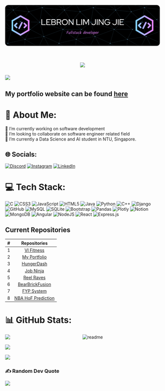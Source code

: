 <div align="center"> <img src="https://raw.githubusercontent.com/bron322/bron322/main/github-header-image.png"> </div>

<h1 align="center">
    <img src="https://readme-typing-svg.herokuapp.com/?font=Righteous&size=35&center=true&vCenter=true&width=500&height=70&duration=4000&lines=Hi+There!+👋;+I'm+Lebron+Lim!;" />
</h1>

[![](https://visitcount.itsvg.in/api?id=bron322&icon=0&color=10)](https://visitcount.itsvg.in)

## My portfolio website can be found [here](https://lebronlim-portfolio.vercel.app/)

# 💫 About Me:
🔭 I’m currently working on software development<br>👯 I’m looking to collaborate on software engineer related field<br>🌱 I’m currently a Data Science and AI student in NTU, Singapore.


## 🌐 Socials:
[![Discord](https://img.shields.io/badge/Discord-%237289DA.svg?logo=discord&logoColor=white)](https://discord.gg/leprawn.) [![Instagram](https://img.shields.io/badge/Instagram-%23E4405F.svg?logo=Instagram&logoColor=white)](https://instagram.com/lebron0322) [![LinkedIn](https://img.shields.io/badge/LinkedIn-%230077B5.svg?logo=linkedin&logoColor=white)](https://linkedin.com/in/limjingjie322) 

# 💻 Tech Stack:
![C](https://img.shields.io/badge/c-%2300599C.svg?style=for-the-badge&logo=c&logoColor=white) ![CSS3](https://img.shields.io/badge/css3-%231572B6.svg?style=for-the-badge&logo=css3&logoColor=white) ![JavaScript](https://img.shields.io/badge/javascript-%23323330.svg?style=for-the-badge&logo=javascript&logoColor=%23F7DF1E) ![HTML5](https://img.shields.io/badge/html5-%23E34F26.svg?style=for-the-badge&logo=html5&logoColor=white) ![Java](https://img.shields.io/badge/java-%23ED8B00.svg?style=for-the-badge&logo=java&logoColor=white) ![Python](https://img.shields.io/badge/python-3670A0?style=for-the-badge&logo=python&logoColor=ffdd54) ![C++](https://img.shields.io/badge/c++-%2300599C.svg?style=for-the-badge&logo=c%2B%2B&logoColor=white) ![Django](https://img.shields.io/badge/django-%23092E20.svg?style=for-the-badge&logo=django&logoColor=white) ![GitHub](https://img.shields.io/badge/GitHub-%23121011.svg?style=for-the-badge&logo=github&logoColor=white) ![MySQL](https://img.shields.io/badge/mysql-%2300f.svg?style=for-the-badge&logo=mysql&logoColor=white) ![SQLite](https://img.shields.io/badge/sqlite-%2307405e.svg?style=for-the-badge&logo=sqlite&logoColor=white) ![Bootstrap](https://img.shields.io/badge/bootstrap-%23563D7C.svg?style=for-the-badge&logo=bootstrap&logoColor=white) ![Pandas](https://img.shields.io/badge/pandas-%23150458.svg?style=for-the-badge&logo=pandas&logoColor=white) ![Plotly](https://img.shields.io/badge/Plotly-%233F4F75.svg?style=for-the-badge&logo=plotly&logoColor=white) ![Notion](https://img.shields.io/badge/Notion-%23000000.svg?style=for-the-badge&logo=notion&logoColor=white) ![MongoDB](https://img.shields.io/badge/MongoDB-%234ea94b.svg?style=for-the-badge&logo=mongodb&logoColor=white) ![Angular](https://img.shields.io/badge/angular-%23DD0031.svg?style=for-the-badge&logo=angular&logoColor=white) ![NodeJS](https://img.shields.io/badge/node.js-6DA55F?style=for-the-badge&logo=node.js&logoColor=white) ![React](https://img.shields.io/badge/react-%2320232a.svg?style=for-the-badge&logo=react&logoColor=%2361DAFB) ![Express.js](https://img.shields.io/badge/express.js-%23404d59.svg?style=for-the-badge&logo=express&logoColor=%2361DAFB)

## Current Repositories

| # |                                                              Repositories                                                              |
| :-: | :------------------------------------------------------------------------------------------------------------------------------------: |
| 1 | [VI Fitness](https://github.com/bron322/SC2006VIFitness) |
| 2 | [My Portfolio](https://github.com/bron322/bron-portfolio) |
| 3 | [HungerDash](https://github.com/bron322/HungerDash) |
| 4 | [Job Ninja](https://github.com/bron322/JobNinja) |
| 5 | [Reel Raves](https://github.com/bron322/AngularMovieReview) |
| 6 | [BearBrickFusion](https://github.com/bron322/BearBrickFusion) |
| 7 | [FYP System](https://github.com/bron322/SC2002FYPSystem) |
| 8 | [NBA HoF Prediction](https://github.com/bron322/NBAPlayersHoFPrediction) |

# 📊 GitHub Stats:

<img align='right' width='50%' alt='readme' src="https://github-readme-stats.vercel.app/api?username=bron322&theme=radical&hide_border=false&include_all_commits=false&count_private=true">

![](https://github-readme-stats.vercel.app/api?username=bron322&theme=radical&hide_border=false&include_all_commits=false&count_private=true)<br/>

![](https://github-readme-streak-stats.herokuapp.com/?user=bron322&theme=radical&hide_border=false)<br/>

![](https://github-readme-stats.vercel.app/api/top-langs/?username=bron322&theme=radical&hide_border=false&include_all_commits=false&count_private=true&layout=compact)

### ✍️ Random Dev Quote
![](https://quotes-github-readme.vercel.app/api?type=horizontal&theme=radical)

